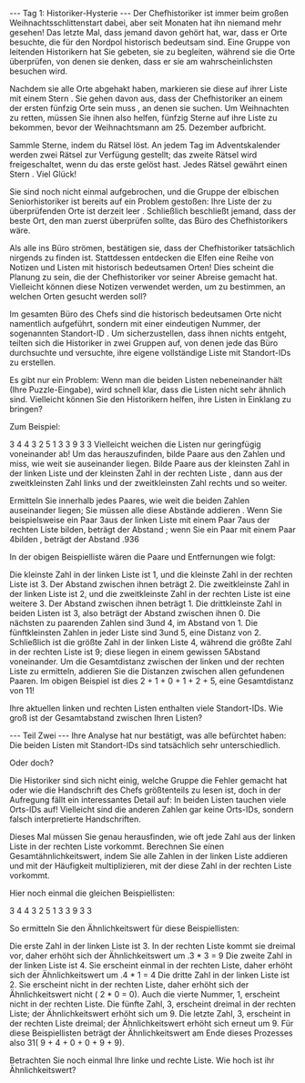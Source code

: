 --- Tag 1: Historiker-Hysterie ---
Der Chefhistoriker ist immer beim großen Weihnachtsschlittenstart dabei, aber seit Monaten hat ihn niemand mehr gesehen! Das letzte Mal, dass jemand davon gehört hat, war, dass er Orte besuchte, die für den Nordpol historisch bedeutsam sind. Eine Gruppe von leitenden Historikern hat Sie gebeten, sie zu begleiten, während sie die Orte überprüfen, von denen sie denken, dass er sie am wahrscheinlichsten besuchen wird.

Nachdem sie alle Orte abgehakt haben, markieren sie diese auf ihrer Liste mit einem Stern . Sie gehen davon aus, dass der Chefhistoriker an einem der ersten fünfzig Orte sein muss , an denen sie suchen. Um Weihnachten zu retten, müssen Sie ihnen also helfen, fünfzig Sterne auf ihre Liste zu bekommen, bevor der Weihnachtsmann am 25. Dezember aufbricht.

Sammle Sterne, indem du Rätsel löst. An jedem Tag im Adventskalender werden zwei Rätsel zur Verfügung gestellt; das zweite Rätsel wird freigeschaltet, wenn du das erste gelöst hast. Jedes Rätsel gewährt einen Stern . Viel Glück!

Sie sind noch nicht einmal aufgebrochen, und die Gruppe der elbischen Seniorhistoriker ist bereits auf ein Problem gestoßen: Ihre Liste der zu überprüfenden Orte ist derzeit leer . Schließlich beschließt jemand, dass der beste Ort, den man zuerst überprüfen sollte, das Büro des Chefhistorikers wäre.

Als alle ins Büro strömen, bestätigen sie, dass der Chefhistoriker tatsächlich nirgends zu finden ist. Stattdessen entdecken die Elfen eine Reihe von Notizen und Listen mit historisch bedeutsamen Orten! Dies scheint die Planung zu sein, die der Chefhistoriker vor seiner Abreise gemacht hat. Vielleicht können diese Notizen verwendet werden, um zu bestimmen, an welchen Orten gesucht werden soll?

Im gesamten Büro des Chefs sind die historisch bedeutsamen Orte nicht namentlich aufgeführt, sondern mit einer eindeutigen Nummer, der sogenannten Standort-ID . Um sicherzustellen, dass ihnen nichts entgeht, teilten sich die Historiker in zwei Gruppen auf, von denen jede das Büro durchsuchte und versuchte, ihre eigene vollständige Liste mit Standort-IDs zu erstellen.

Es gibt nur ein Problem: Wenn man die beiden Listen nebeneinander hält (Ihre Puzzle-Eingabe), wird schnell klar, dass die Listen nicht sehr ähnlich sind. Vielleicht können Sie den Historikern helfen, ihre Listen in Einklang zu bringen?

Zum Beispiel:

3 4
4 3
2 5
1 3
3 9
3 3
Vielleicht weichen die Listen nur geringfügig voneinander ab! Um das herauszufinden, bilde Paare aus den Zahlen und miss, wie weit sie auseinander liegen. Bilde Paare aus der kleinsten Zahl in der linken Liste und der kleinsten Zahl in der rechten Liste , dann aus der zweitkleinsten Zahl links und der zweitkleinsten Zahl rechts und so weiter.

Ermitteln Sie innerhalb jedes Paares, wie weit die beiden Zahlen auseinander liegen; Sie müssen alle diese Abstände addieren . Wenn Sie beispielsweise ein Paar 3aus der linken Liste mit einem Paar 7aus der rechten Liste bilden, beträgt der Abstand ; wenn Sie ein Paar mit einem Paar 4bilden , beträgt der Abstand .936

In der obigen Beispielliste wären die Paare und Entfernungen wie folgt:

Die kleinste Zahl in der linken Liste ist 1, und die kleinste Zahl in der rechten Liste ist 3. Der Abstand zwischen ihnen beträgt 2.
Die zweitkleinste Zahl in der linken Liste ist 2, und die zweitkleinste Zahl in der rechten Liste ist eine weitere 3. Der Abstand zwischen ihnen beträgt 1.
Die drittkleinste Zahl in beiden Listen ist 3, also beträgt der Abstand zwischen ihnen 0.
Die nächsten zu paarenden Zahlen sind 3und 4, im Abstand von 1.
Die fünftkleinsten Zahlen in jeder Liste sind 3und 5, eine Distanz von 2.
Schließlich ist die größte Zahl in der linken Liste 4, während die größte Zahl in der rechten Liste ist 9; diese liegen in einem gewissen 5Abstand voneinander.
Um die Gesamtdistanz zwischen der linken und der rechten Liste zu ermitteln, addieren Sie die Distanzen zwischen allen gefundenen Paaren. Im obigen Beispiel ist dies 2 + 1 + 0 + 1 + 2 + 5, eine Gesamtdistanz von 11!

Ihre aktuellen linken und rechten Listen enthalten viele Standort-IDs. Wie groß ist der Gesamtabstand zwischen Ihren Listen?

--- Teil Zwei ---
Ihre Analyse hat nur bestätigt, was alle befürchtet haben: Die beiden Listen mit Standort-IDs sind tatsächlich sehr unterschiedlich.

Oder doch?

Die Historiker sind sich nicht einig, welche Gruppe die Fehler gemacht hat oder wie die Handschrift des Chefs größtenteils zu lesen ist, doch in der Aufregung fällt ein interessantes Detail auf: In beiden Listen tauchen viele Orts-IDs auf! Vielleicht sind die anderen Zahlen gar keine Orts-IDs, sondern falsch interpretierte Handschriften.

Dieses Mal müssen Sie genau herausfinden, wie oft jede Zahl aus der linken Liste in der rechten Liste vorkommt. Berechnen Sie einen Gesamtähnlichkeitswert, indem Sie alle Zahlen in der linken Liste addieren und mit der Häufigkeit multiplizieren, mit der diese Zahl in der rechten Liste vorkommt.

Hier noch einmal die gleichen Beispiellisten:

3 4
4 3
2 5
1 3
3 9
3 3

So ermitteln Sie den Ähnlichkeitswert für diese Beispiellisten:

Die erste Zahl in der linken Liste ist 3. In der rechten Liste kommt sie dreimal vor, daher erhöht sich der Ähnlichkeitswert um .3 * 3 = 9
Die zweite Zahl in der linken Liste ist 4. Sie erscheint einmal in der rechten Liste, daher erhöht sich der Ähnlichkeitswert um .4 * 1 = 4
Die dritte Zahl in der linken Liste ist 2. Sie erscheint nicht in der rechten Liste, daher erhöht sich der Ähnlichkeitswert nicht ( 2 * 0 = 0).
Auch die vierte Nummer, 1, erscheint nicht in der rechten Liste.
Die fünfte Zahl, 3, erscheint dreimal in der rechten Liste; der Ähnlichkeitswert erhöht sich um 9.
Die letzte Zahl, 3, erscheint in der rechten Liste dreimal; der Ähnlichkeitswert erhöht sich erneut um 9.
Für diese Beispiellisten beträgt der Ähnlichkeitswert am Ende dieses Prozesses also 31( 9 + 4 + 0 + 0 + 9 + 9).

Betrachten Sie noch einmal Ihre linke und rechte Liste. Wie hoch ist ihr Ähnlichkeitswert?
